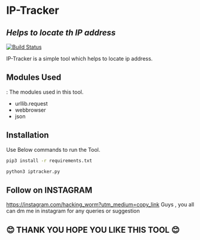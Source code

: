 # IP-Tracker
## _Helps to locate th IP address_

[![Build Status](https://travis-ci.org/joemccann/dillinger.svg?branch=master)](https://travis-ci.org/joemccann/dillinger)

IP-Tracker is a simple tool which helps to locate ip address.

## Modules Used

: The modules used in this tool.
- urllib.request
- webbrowser
- json


## Installation

Use Below commands to run the Tool.

```sh
pip3 install -r requirements.txt

python3 iptracker.py
```


## Follow on INSTAGRAM

https://instagram.com/hacking_worm?utm_medium=copy_link 
Guys , you all can dm me in instagram for any queries or suggestion 

##  😊 THANK YOU HOPE YOU LIKE THIS TOOL 😊 
